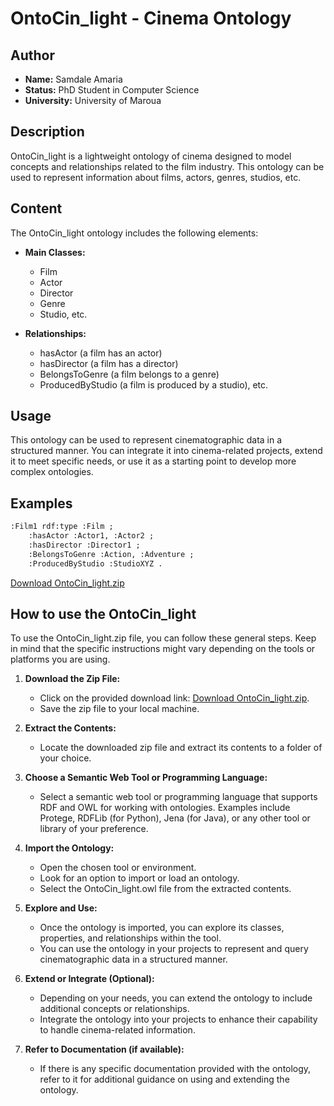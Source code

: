 # OntoCin_light - Cinema Ontology

## Author
- **Name:** Samdale Amaria
- **Status:** PhD Student in Computer Science
- **University:** University of Maroua

## Description
OntoCin_light is a lightweight ontology of cinema designed to model concepts and relationships related to the film industry. This ontology can be used to represent information about films, actors, genres, studios, etc.

## Content
The OntoCin_light ontology includes the following elements:

- **Main Classes:**
  - Film
  - Actor
  - Director
  - Genre
  - Studio, etc.

- **Relationships:**
  - hasActor (a film has an actor)
  - hasDirector (a film has a director)
  - BelongsToGenre (a film belongs to a genre)
  - ProducedByStudio (a film is produced by a studio), etc.

## Usage
This ontology can be used to represent cinematographic data in a structured manner. You can integrate it into cinema-related projects, extend it to meet specific needs, or use it as a starting point to develop more complex ontologies.

## Examples
```rdf
:Film1 rdf:type :Film ;
    :hasActor :Actor1, :Actor2 ;
    :hasDirector :Director1 ;
    :BelongsToGenre :Action, :Adventure ;
    :ProducedByStudio :StudioXYZ .
```
[Download OntoCin_light.zip](https://github.com/YOUR_REPOSITORY_NAME/raw/delete/OntoCin_light.zip)

## How to use the OntoCin_light
To use the OntoCin_light.zip file, you can follow these general steps. Keep in mind that the specific instructions might vary depending on the tools or platforms you are using.

1. **Download the Zip File:**
   - Click on the provided download link: [Download OntoCin_light.zip](https://github.com/Touza-Isaac/Onto_cinema/blob/delete/OntoCin_light.zip).
   - Save the zip file to your local machine.

2. **Extract the Contents:**
   - Locate the downloaded zip file and extract its contents to a folder of your choice.

3. **Choose a Semantic Web Tool or Programming Language:**
   - Select a semantic web tool or programming language that supports RDF and OWL for working with ontologies. Examples include Protege, RDFLib (for Python), Jena (for Java), or any other tool or library of your preference.

4. **Import the Ontology:**
   - Open the chosen tool or environment.
   - Look for an option to import or load an ontology.
   - Select the OntoCin_light.owl file from the extracted contents.

5. **Explore and Use:**
   - Once the ontology is imported, you can explore its classes, properties, and relationships within the tool.
   - You can use the ontology in your projects to represent and query cinematographic data in a structured manner.

6. **Extend or Integrate (Optional):**
   - Depending on your needs, you can extend the ontology to include additional concepts or relationships.
   - Integrate the ontology into your projects to enhance their capability to handle cinema-related information.

7. **Refer to Documentation (if available):**
   - If there is any specific documentation provided with the ontology, refer to it for additional guidance on using and extending the ontology.
